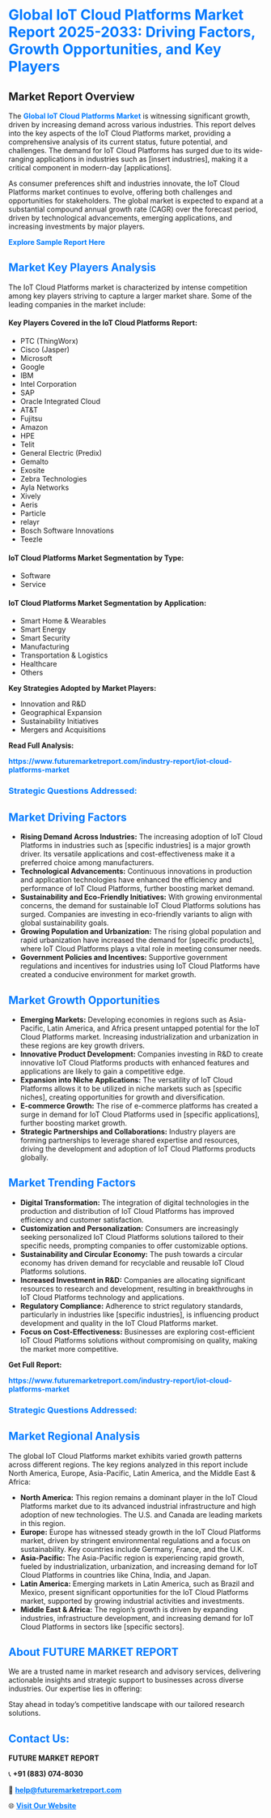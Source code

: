 <h1 style="color: #007BFF;">Global IoT Cloud Platforms Market Report 2025-2033: Driving Factors, Growth Opportunities, and Key Players</h1>

<section id="overview">
<h2>Market Report Overview</h2>
<p>The <a href="https://www.futuremarketreport.com/industry-report/iot-cloud-platforms-market" style="color: #007BFF; text-decoration: none;"><strong>Global IoT Cloud Platforms Market</strong></a> is witnessing significant growth, driven by increasing demand across various industries. This report delves into the key aspects of the IoT Cloud Platforms market, providing a comprehensive analysis of its current status, future potential, and challenges. The demand for IoT Cloud Platforms has surged due to its wide-ranging applications in industries such as [insert industries], making it a critical component in modern-day [applications].</p>
<p>As consumer preferences shift and industries innovate, the IoT Cloud Platforms market continues to evolve, offering both challenges and opportunities for stakeholders. The global market is expected to expand at a substantial compound annual growth rate (CAGR) over the forecast period, driven by technological advancements, emerging applications, and increasing investments by major players.</p>
</section>

<section id="overview">
<p><a href="https://www.futuremarketreport.com/request-sample/reportId=42989" style="color: #007BFF; text-decoration: none;"><strong>Explore Sample Report Here</strong></a></p>
</section>

<section id="key-players">
<h2 style="color: #007BFF;">Market Key Players Analysis</h2>
<p>The IoT Cloud Platforms market is characterized by intense competition among key players striving to capture a larger market share. Some of the leading companies in the market include:</p>
<h4>Key Players Covered in the IoT Cloud Platforms Report:</h4>
<ul><li>PTC (ThingWorx)</li><li>Cisco (Jasper)</li><li>Microsoft</li><li>Google</li><li>IBM</li><li>Intel Corporation</li><li>SAP</li><li>Oracle Integrated Cloud</li><li>AT&amp;T</li><li>Fujitsu</li><li>Amazon</li><li>HPE</li><li>Telit</li><li>General Electric (Predix)</li><li>Gemalto</li><li>Exosite</li><li>Zebra Technologies</li><li>Ayla Networks</li><li>Xively</li><li>Aeris</li><li>Particle</li><li>relayr</li><li>Bosch Software Innovations</li><li>Teezle</li></ul>
<h4>IoT Cloud Platforms Market Segmentation by Type:</h4>
<ul><li>Software</li><li>Service</li></ul>

<h4>IoT Cloud Platforms Market Segmentation by Application:</h4>
<ul><li>Smart Home &amp; Wearables</li><li>Smart Energy</li><li>Smart Security</li><li>Manufacturing</li><li>Transportation &amp; Logistics</li><li>Healthcare</li><li>Others</li></ul>
<p><strong>Key Strategies Adopted by Market Players:</strong></p>
<ul>
<li>Innovation and R&D</li>
<li>Geographical Expansion</li>
<li>Sustainability Initiatives</li>
<li>Mergers and Acquisitions</li>
</ul>
</section>

<section>
<p><strong>Read Full Analysis: </strong></p><a href="https://www.futuremarketreport.com/industry-report/iot-cloud-platforms-market" style="color: #007BFF; text-decoration: none;"><strong>https://www.futuremarketreport.com/industry-report/iot-cloud-platforms-market</strong></a>
<h3 style="color: #007BFF;">Strategic Questions Addressed:</h3>
</section>

<section id="driving-factors">
<h2 style="color: #007BFF;">Market Driving Factors</h2>
<ul>
<li><strong>Rising Demand Across Industries:</strong> The increasing adoption of IoT Cloud Platforms in industries such as [specific industries] is a major growth driver. Its versatile applications and cost-effectiveness make it a preferred choice among manufacturers.</li>
<li><strong>Technological Advancements:</strong> Continuous innovations in production and application technologies have enhanced the efficiency and performance of IoT Cloud Platforms, further boosting market demand.</li>
<li><strong>Sustainability and Eco-Friendly Initiatives:</strong> With growing environmental concerns, the demand for sustainable IoT Cloud Platforms solutions has surged. Companies are investing in eco-friendly variants to align with global sustainability goals.</li>
<li><strong>Growing Population and Urbanization:</strong> The rising global population and rapid urbanization have increased the demand for [specific products], where IoT Cloud Platforms plays a vital role in meeting consumer needs.</li>
<li><strong>Government Policies and Incentives:</strong> Supportive government regulations and incentives for industries using IoT Cloud Platforms have created a conducive environment for market growth.</li>
</ul>
</section>

<section id="growth-opportunities">
<h2 style="color: #007BFF;">Market Growth Opportunities</h2>
<ul>
<li><strong>Emerging Markets:</strong> Developing economies in regions such as Asia-Pacific, Latin America, and Africa present untapped potential for the IoT Cloud Platforms market. Increasing industrialization and urbanization in these regions are key growth drivers.</li>
<li><strong>Innovative Product Development:</strong> Companies investing in R&D to create innovative IoT Cloud Platforms products with enhanced features and applications are likely to gain a competitive edge.</li>
<li><strong>Expansion into Niche Applications:</strong> The versatility of IoT Cloud Platforms allows it to be utilized in niche markets such as [specific niches], creating opportunities for growth and diversification.</li>
<li><strong>E-commerce Growth:</strong> The rise of e-commerce platforms has created a surge in demand for IoT Cloud Platforms used in [specific applications], further boosting market growth.</li>
<li><strong>Strategic Partnerships and Collaborations:</strong> Industry players are forming partnerships to leverage shared expertise and resources, driving the development and adoption of IoT Cloud Platforms products globally.</li>
</ul>
</section>

<section id="trending-factors">
<h2 style="color: #007BFF;">Market Trending Factors</h2>
<ul>
<li><strong>Digital Transformation:</strong> The integration of digital technologies in the production and distribution of IoT Cloud Platforms has improved efficiency and customer satisfaction.</li>
<li><strong>Customization and Personalization:</strong> Consumers are increasingly seeking personalized IoT Cloud Platforms solutions tailored to their specific needs, prompting companies to offer customizable options.</li>
<li><strong>Sustainability and Circular Economy:</strong> The push towards a circular economy has driven demand for recyclable and reusable IoT Cloud Platforms solutions.</li>
<li><strong>Increased Investment in R&D:</strong> Companies are allocating significant resources to research and development, resulting in breakthroughs in IoT Cloud Platforms technology and applications.</li>
<li><strong>Regulatory Compliance:</strong> Adherence to strict regulatory standards, particularly in industries like [specific industries], is influencing product development and quality in the IoT Cloud Platforms market.</li>
<li><strong>Focus on Cost-Effectiveness:</strong> Businesses are exploring cost-efficient IoT Cloud Platforms solutions without compromising on quality, making the market more competitive.</li>
</ul>
</section>

<section>
<p><strong>Get Full Report: </strong></p><a href="https://www.futuremarketreport.com/industry-report/iot-cloud-platforms-market" style="color: #007BFF; text-decoration: none;"><strong>https://www.futuremarketreport.com/industry-report/iot-cloud-platforms-market</strong></a>
<h3 style="color: #007BFF;">Strategic Questions Addressed:</h3>
</section>


<section id="regional-analysis">
<h2 style="color: #007BFF;">Market Regional Analysis</h2>
<p>The global IoT Cloud Platforms market exhibits varied growth patterns across different regions. The key regions analyzed in this report include North America, Europe, Asia-Pacific, Latin America, and the Middle East & Africa:</p>
<ul>
<li><strong>North America:</strong> This region remains a dominant player in the IoT Cloud Platforms market due to its advanced industrial infrastructure and high adoption of new technologies. The U.S. and Canada are leading markets in this region.</li>
<li><strong>Europe:</strong> Europe has witnessed steady growth in the IoT Cloud Platforms market, driven by stringent environmental regulations and a focus on sustainability. Key countries include Germany, France, and the U.K.</li>
<li><strong>Asia-Pacific:</strong> The Asia-Pacific region is experiencing rapid growth, fueled by industrialization, urbanization, and increasing demand for IoT Cloud Platforms in countries like China, India, and Japan.</li>
<li><strong>Latin America:</strong> Emerging markets in Latin America, such as Brazil and Mexico, present significant opportunities for the IoT Cloud Platforms market, supported by growing industrial activities and investments.</li>
<li><strong>Middle East & Africa:</strong> The region’s growth is driven by expanding industries, infrastructure development, and increasing demand for IoT Cloud Platforms in sectors like [specific sectors].</li>
</ul>
</section>

<footer>
<h2 style="color: #007BFF;">About FUTURE MARKET REPORT</h2>
<p>We are a trusted name in market research and advisory services, delivering actionable insights and strategic support to businesses across diverse industries. Our expertise lies in offering:</p>

<p>Stay ahead in today’s competitive landscape with our tailored research solutions.</p>

<h2 style="color: #007BFF;">Contact Us:</h2>
<p><strong>FUTURE MARKET REPORT</strong></p>
<p>📞 <strong>+91 (883) 074-8030</strong></p>
<p>📧 <strong><a href="mailto:help@futuremarketreport.com" style="color: #007BFF;">help@futuremarketreport.com</a></strong></p>
<p>🌐 <strong><a href="https://www.futuremarketreport.com/" style="color: #007BFF;">Visit Our Website</a></strong></p>
</footer>